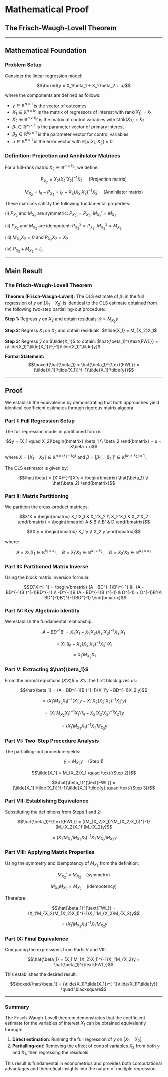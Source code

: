 # Mathematical Proof
## The Frisch-Waugh-Lovell Theorem

---

## Mathematical Foundation

### Problem Setup

Consider the linear regression model:

$$\boxed{y = X_1\beta_1 + X_2\beta_2 + u}$$

where the components are defined as follows:

- $y \in \mathbb{R}^{n \times 1}$ is the vector of outcomes
- $X_1 \in \mathbb{R}^{n \times k_1}$ is the matrix of regressors of interest with $\text{rank}(X_1) = k_1$
- $X_2 \in \mathbb{R}^{n \times k_2}$ is the matrix of control variables with $\text{rank}(X_2) = k_2$
- $\beta_1 \in \mathbb{R}^{k_1 \times 1}$ is the parameter vector of primary interest
- $\beta_2 \in \mathbb{R}^{k_2 \times 1}$ is the parameter vector for control variables
- $u \in \mathbb{R}^{n \times 1}$ is the error vector with $\mathbb{E}[u|X_1,X_2] = 0$

### Definition: Projection and Annihilator Matrices

For a full-rank matrix $X_2 \in \mathbb{R}^{n \times k_2}$, we define:

$$P_{X_2} = X_2(X_2'X_2)^{-1}X_2' \quad \text{(Projection matrix)}$$

$$M_{X_2} = I_n - P_{X_2} = I_n - X_2(X_2'X_2)^{-1}X_2' \quad \text{(Annihilator matrix)}$$

These matrices satisfy the following fundamental properties:

(i) $P_{X_2}$ and $M_{X_2}$ are symmetric: $P_{X_2}' = P_{X_2}$, $M_{X_2}' = M_{X_2}$

(ii) $P_{X_2}$ and $M_{X_2}$ are idempotent: $P_{X_2}^2 = P_{X_2}$, $M_{X_2}^2 = M_{X_2}$

(iii) $M_{X_2}X_2 = 0$ and $P_{X_2}X_2 = X_2$

(iv) $P_{X_2} + M_{X_2} = I_n$

---

## Main Result

### The Frisch-Waugh-Lovell Theorem

**Theorem (Frisch-Waugh-Lovell):** The OLS estimate of $\beta_1$ in the full regression of $y$ on $[X_1 \quad X_2]$ is identical to the OLS estimate obtained from the following two-step partialling-out procedure:

**Step 1:** Regress $y$ on $X_2$ and obtain residuals: $\tilde{y} = M_{X_2}y$

**Step 2:** Regress $X_1$ on $X_2$ and obtain residuals: $\tilde{X_1} = M_{X_2}X_1$

**Step 3:** Regress $\tilde{y}$ on $\tilde{X_1}$ to obtain: $\hat{\beta_1}^{\text{FWL}} = (\tilde{X_1}'\tilde{X_1})^{-1}\tilde{X_1}'\tilde{y}$

**Formal Statement:**
$$\boxed{\hat{\beta_1} = \hat{\beta_1}^{\text{FWL}} = (\tilde{X_1}'\tilde{X_1})^{-1}\tilde{X_1}'\tilde{y}}$$

---

## Proof

We establish the equivalence by demonstrating that both approaches yield identical coefficient estimates through rigorous matrix algebra.

### Part I: Full Regression Setup

The full regression model in partitioned form is:

$$y = [X_1 \quad X_2]\begin{bmatrix} \beta_1 \\ \beta_2 \end{bmatrix} + u = X\beta + u$$

where $X = [X_1 \quad X_2] \in \mathbb{R}^{n \times (k_1+k_2)}$ and $\beta = [\beta_1' \quad \beta_2']' \in \mathbb{R}^{(k_1+k_2) \times 1}$.

The OLS estimator is given by:

$$\hat{\beta} = (X'X)^{-1}X'y = \begin{bmatrix} \hat{\beta_1} \\ \hat{\beta_2} \end{bmatrix}$$

### Part II: Matrix Partitioning

We partition the cross-product matrices:

$$X'X = \begin{bmatrix} X_1'X_1 & X_1'X_2 \\ X_2'X_1 & X_2'X_2 \end{bmatrix} = \begin{bmatrix} A & B \\ B' & D \end{bmatrix}$$

$$X'y = \begin{bmatrix} X_1'y \\ X_2'y \end{bmatrix}$$

where:

$$A = X_1'X_1 \in \mathbb{R}^{k_1 \times k_1}, \quad B = X_1'X_2 \in \mathbb{R}^{k_1 \times k_2}, \quad D = X_2'X_2 \in \mathbb{R}^{k_2 \times k_2}$$

### Part III: Partitioned Matrix Inverse

Using the block matrix inversion formula:

$$(X'X)^{-1} = \begin{bmatrix} 
(A - BD^{-1}B')^{-1} & -(A - BD^{-1}B')^{-1}BD^{-1} \\
-D^{-1}B'(A - BD^{-1}B')^{-1} & D^{-1} + D^{-1}B'(A - BD^{-1}B')^{-1}BD^{-1}
\end{bmatrix}$$

### Part IV: Key Algebraic Identity

We establish the fundamental relationship:

$$A - BD^{-1}B' = X_1'X_1 - X_1'X_2(X_2'X_2)^{-1}X_2'X_1$$

$$= X_1'(I_n - X_2(X_2'X_2)^{-1}X_2')X_1$$

$$= X_1'M_{X_2}X_1$$

### Part V: Extracting $\hat{\beta_1}$

From the normal equations $(X'X)\hat{\beta} = X'y$, the first block gives us:

$$\hat{\beta_1} = (A - BD^{-1}B')^{-1}(X_1'y - BD^{-1}X_2'y)$$

$$= (X_1'M_{X_2}X_1)^{-1}(X_1'y - X_1'X_2(X_2'X_2)^{-1}X_2'y)$$

$$= (X_1'M_{X_2}X_1)^{-1}X_1'(I_n - X_2(X_2'X_2)^{-1}X_2')y$$

$$= (X_1'M_{X_2}X_1)^{-1}X_1'M_{X_2}y$$

### Part VI: Two-Step Procedure Analysis

The partialling-out procedure yields:

$$\tilde{y} = M_{X_2}y \quad \text{(Step 1)}$$

$$\tilde{X_1} = M_{X_2}X_1 \quad \text{(Step 2)}$$

$$\hat{\beta_1}^{\text{FWL}} = (\tilde{X_1}'\tilde{X_1})^{-1}\tilde{X_1}'\tilde{y} \quad \text{(Step 3)}$$

### Part VII: Establishing Equivalence

Substituting the definitions from Steps 1 and 2:

$$\hat{\beta_1}^{\text{FWL}} = ((M_{X_2}X_1)'(M_{X_2}X_1))^{-1}(M_{X_2}X_1)'(M_{X_2}y)$$

$$= (X_1'M_{X_2}'M_{X_2}X_1)^{-1}X_1'M_{X_2}'M_{X_2}y$$

### Part VIII: Applying Matrix Properties

Using the symmetry and idempotency of $M_{X_2}$ from the definition:

$$M_{X_2}' = M_{X_2} \quad \text{(symmetry)}$$

$$M_{X_2}M_{X_2} = M_{X_2} \quad \text{(idempotency)}$$

Therefore:

$$\hat{\beta_1}^{\text{FWL}} = (X_1'M_{X_2}M_{X_2}X_1)^{-1}X_1'M_{X_2}M_{X_2}y$$

$$= (X_1'M_{X_2}X_1)^{-1}X_1'M_{X_2}y$$

### Part IX: Final Equivalence

Comparing the expressions from Parts V and VIII:

$$\hat{\beta_1} = (X_1'M_{X_2}X_1)^{-1}X_1'M_{X_2}y = \hat{\beta_1}^{\text{FWL}}$$

This establishes the desired result:

$$\boxed{\hat{\beta_1} = (\tilde{X_1}'\tilde{X_1})^{-1}\tilde{X_1}'\tilde{y}} \quad \blacksquare$$

---

### Summary

The Frisch-Waugh-Lovell theorem demonstrates that the coefficient estimate for the variables of interest $X_1$ can be obtained equivalently through:

1. **Direct estimation**: Running the full regression of $y$ on $[X_1 \quad X_2]$
2. **Partialling-out**: Removing the effect of control variables $X_2$ from both $y$ and $X_1$, then regressing the residuals

This result is fundamental in econometrics and provides both computational advantages and theoretical insights into the nature of multiple regression.